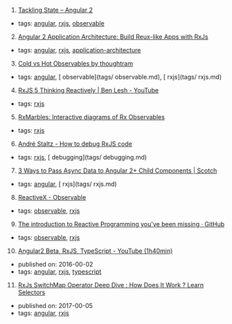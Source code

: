 1. [Tackling State – Angular 2](http://victorsavkin.com/post/137821436516/managing-state-in-angular-2-applications)
  * tags: [angular](tags/angular.md), [rxjs](tags/rxjs.md), [observable](tags/observable.md)
2. [Angular 2 Application Architecture: Build Reux-like Apps with RxJs](http://blog.angular-university.io/angular-2-application-architecture-building-applications-using-rxjs-and-functional-reactive-programming-vs-redux/)
  * tags: [angular](tags/angular.md), [rxjs](tags/rxjs.md), [application-architecture](tags/application-architecture.md)
3. [Cold vs Hot Observables by thoughtram](https://blog.thoughtram.io/angular/2016/06/16/cold-vs-hot-observables.html)
  * tags: [angular](tags/angular.md), [ observable](tags/ observable.md), [ rxjs](tags/ rxjs.md)
4. [RxJS 5   Thinking Reactively | Ben Lesh - YouTube](https://youtu.be/3LKMwkuK0ZE)
  * tags: [rxjs](tags/rxjs.md)
5. [RxMarbles: Interactive diagrams of Rx Observables](http://rxmarbles.com/)
  * tags: [rxjs](tags/rxjs.md)
6. [André Staltz - How to debug RxJS code](http://staltz.com/how-to-debug-rxjs-code.html)
  * tags: [rxjs](tags/rxjs.md), [ debugging](tags/ debugging.md)
7. [3 Ways to Pass Async Data to Angular 2+ Child Components | Scotch](https://scotch.io/tutorials/3-ways-to-pass-async-data-to-angular-2-child-components)
  * tags: [angular](tags/angular.md), [ rxjs](tags/ rxjs.md)
8. [ReactiveX - Observable](http://reactivex.io/documentation/observable.html)
  * tags: [observable](tags/observable.md), [rxjs](tags/rxjs.md)
9. [The introduction to Reactive Programming you've been missing · GitHub](https://gist.github.com/staltz/868e7e9bc2a7b8c1f754)
  * tags: [observable](tags/observable.md), [rxjs](tags/rxjs.md)
10. [Angular2 Beta, RxJS, TypeScript - YouTube (1h40min)](https://youtu.be/R62iQvZ0bdQ?t=1633)
  * published on: 2016-00-02
  * tags: [angular](tags/angular.md), [rxjs](tags/rxjs.md), [typescript](tags/typescript.md)
11. [RxJs SwitchMap Operator Deep Dive : How Does It Work ? Learn Selectors](http://blog.angular-university.io/rxjs-switchmap-operator/)
  * published on: 2017-00-05
  * tags: [angular](tags/angular.md), [rxjs](tags/rxjs.md)
